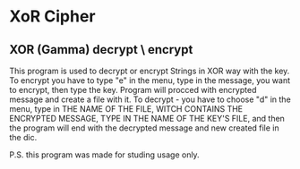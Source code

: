 # XoR Cipher
XOR (Gamma) decrypt \ encrypt
-------------------------------------------

This program is used to decrypt or encrypt Strings in XOR way with the key. To encrypt you have to type "e" in the menu, type in the message, you want to encrypt, then type the key. Program will procced with encrypted message and create a file with it. To decrypt - you have to choose "d" in the menu, type in THE NAME OF THE FILE, WITCH CONTAINS THE ENCRYPTED MESSAGE, TYPE IN THE NAME OF THE KEY'S FILE, and then the program will end with the decrypted message and new created file in the dic.

P.S. this program was made for studing usage only.
